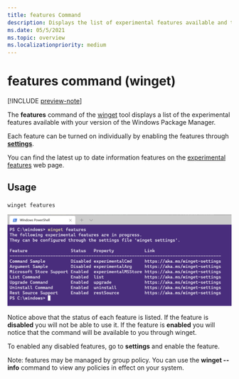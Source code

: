 ```yaml
---
title: features Command
description: Displays the list of experimental features available and the state.
ms.date: 05/5/2021
ms.topic: overview
ms.localizationpriority: medium
---
```


# features command (winget)

[!INCLUDE [preview-note](../../includes/package-manager-preview.md)]

The **features** command of the [winget](index.md) tool displays a list of the experimental features available with your version of the Windows Package Manager.

Each feature can be turned on individually by enabling the features through [**settings**](.\settings.md).

You can find the latest up to date information features on the [experimental features](https://aka.ms/winget-experimentalfeatures) web page.

## Usage

`winget features`

![features command](images\features.png)

Notice above that the status of each feature is listed.  If the feature is **disabled** you will not be able to use it.  If the feature is **enabled** you will notice that the command will be available to you through winget.

To enabled any disabled features, go to **settings** and enable the feature.

Note: features may be managed by group policy. You can use the **winget --info** command to view any policies in effect on your system.
